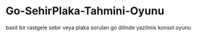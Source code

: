 # Go-SehirPlaka-Tahmini-Oyunu
basit bir rastgele sebir veya plaka sorulan go dilinde yazilmis konsol oyunu
